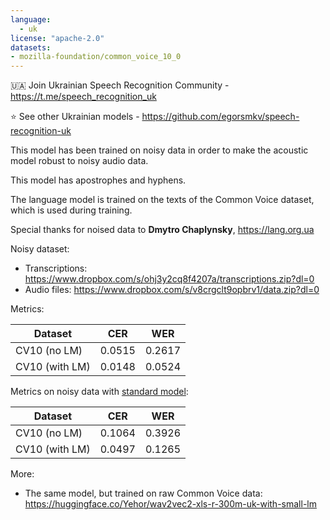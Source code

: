 ```yaml
---
language: 
  - uk
license: "apache-2.0"
datasets:
- mozilla-foundation/common_voice_10_0
---
```


🇺🇦 Join Ukrainian Speech Recognition Community - https://t.me/speech_recognition_uk

⭐ See other Ukrainian models - https://github.com/egorsmkv/speech-recognition-uk

This model has been trained on noisy data in order to make the acoustic model robust to noisy audio data.

This model has apostrophes and hyphens.

The language model is trained on the texts of the Common Voice dataset, which is used during training.

Special thanks for noised data to **Dmytro Chaplynsky**, https://lang.org.ua

Noisy dataset:

- Transcriptions: https://www.dropbox.com/s/ohj3y2cq8f4207a/transcriptions.zip?dl=0
- Audio files: https://www.dropbox.com/s/v8crgclt9opbrv1/data.zip?dl=0

Metrics:

| Dataset | CER | WER |
|-|-|-|
| CV10 (no LM) | 0.0515 | 0.2617 |
| CV10 (with LM) | 0.0148 | 0.0524 |

Metrics on noisy data with [standard model](https://huggingface.co/Yehor/wav2vec2-xls-r-300m-uk-with-small-lm):

| Dataset | CER | WER |
|-|-|-|
| CV10 (no LM) | 0.1064 | 0.3926 |
| CV10 (with LM) | 0.0497 | 0.1265 |

More:

- The same model, but trained on raw Common Voice data: https://huggingface.co/Yehor/wav2vec2-xls-r-300m-uk-with-small-lm
